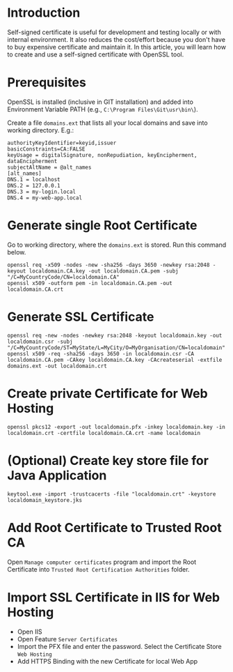 # Introduction

Self-signed certificate is useful for development and testing locally or with internal environment. It also reduces the cost/effort because you don't have to buy expensive certificate and maintain it. In this article, you will learn how to create and use a self-signed certificate with OpenSSL tool.

# Prerequisites

OpenSSL is installed (inclusive in GIT installation) and added into Environment Variable PATH (e.g., `C:\Program Files\Git\usr\bin\`). 

Create a file `domains.ext` that lists all your local domains and save into working directory. E.g.:

```console
authorityKeyIdentifier=keyid,issuer
basicConstraints=CA:FALSE
keyUsage = digitalSignature, nonRepudiation, keyEncipherment, dataEncipherment
subjectAltName = @alt_names
[alt_names]
DNS.1 = localhost
DNS.2 = 127.0.0.1
DNS.3 = my-login.local
DNS.4 = my-web-app.local
```

# Generate single Root Certificate

Go to working directory, where the `domains.ext` is stored. Run this command below.

```console
openssl req -x509 -nodes -new -sha256 -days 3650 -newkey rsa:2048 -keyout localdomain.CA.key -out localdomain.CA.pem -subj "/C=MyCountryCode/CN=localdomain.CA"
openssl x509 -outform pem -in localdomain.CA.pem -out localdomain.CA.crt
```

# Generate SSL Certificate

```console
openssl req -new -nodes -newkey rsa:2048 -keyout localdomain.key -out localdomain.csr -subj "/C=MyCountryCode/ST=MyState/L=MyCity/O=MyOrganisation/CN=localdomain"
openssl x509 -req -sha256 -days 3650 -in localdomain.csr -CA localdomain.CA.pem -CAkey localdomain.CA.key -CAcreateserial -extfile domains.ext -out localdomain.crt
```

# Create private Certificate for Web Hosting

```console
openssl pkcs12 -export -out localdomain.pfx -inkey localdomain.key -in localdomain.crt -certfile localdomain.CA.crt -name localdomain
```

# (Optional) Create key store file for Java Application

```console
keytool.exe -import -trustcacerts -file "localdomain.crt" -keystore localdomain_keystore.jks
```

# Add Root Certificate to Trusted Root CA

Open `Manage computer certificates` program and import the Root Certificate into `Trusted Root Certification Authorities` folder.

# Import SSL Certificate in IIS for Web Hosting

- Open IIS
- Open Feature `Server Certificates`
- Import the PFX file and enter the password. Select the Certificate Store `Web Hosting`
- Add HTTPS Binding with the new Certificate for local Web App